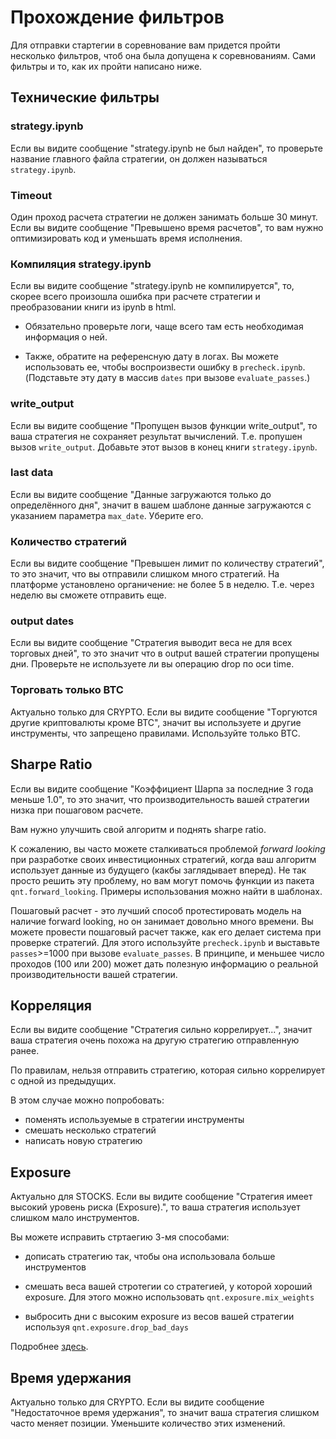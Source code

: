 # Прохождение фильтров

Для отправки стартегии в соревнование вам придется пройти несколько фильтров, 
чтоб она была допущена к соревнованиям. Сами фильтры и то, как их пройти написано ниже.

## Технические фильтры

### strategy.ipynb
Если вы видите сообщение "strategy.ipynb не был найден", то проверьте название главного файла стратегии, 
он должен называться `strategy.ipynb`.

### Timeout
Один проход расчета стратегии не должен занимать больше 30 минут.
Если вы видите сообщение "Превышено время расчетов", то вам нужно оптимизировать код и уменьшать время исполнения.

### Компиляция strategy.ipynb
Если вы видите сообщение "strategy.ipynb не компилируется", то, скорее всего произошла ошибка 
при расчете стратегии и преобразовании книги из ipynb в html. 

- Обязательно проверьте логи, чаще всего там есть необходимая информация о ней.

- Также, обратите на референсную дату в логах. Вы можете использовать ее, чтобы воспроизвести ошибку в `precheck.ipynb`.
(Подставьте эту дату в массив `dates` при вызове `evaluate_passes`.)

### write_output
Если вы видите сообщение "Пропущен вызов функции write_output", 
то ваша стратегия не сохраняет результат вычислений.
Т.е. пропушен вызов `write_output`. Добавьте этот вызов в конец книги `strategy.ipynb`.

### last data
Если вы видите сообщение "Данные загружаются только до определённого дня", 
значит в вашем шаблоне данные загружаются с указанием параметра `max_date`. 
Уберите его.

### Количество стратегий
Если вы видите сообщение "Превышен лимит по количеству стратегий", то это значит,
что вы отправили слишком много стратегий. 
На платформе установлено органичение: не более 5 в неделю.
Т.е. через неделю вы сможете отправить еще. 

### output dates
Если вы видите сообщение "Стратегия выводит веса не для всех торговых дней",
то это значит что в output вашей стратегии пропущены дни. 
Проверьте не используете ли вы операцию drop по оси time. 

### Торговать только BTC
Актуально только для CRYPTO. Если вы видите сообщение 
"Tоргуются другие криптовалюты кроме BTC", значит вы используете и другие
инструменты, что запрещено правилами. Используйте только BTC.

## Sharpe Ratio
Если вы видите сообщение "Коэффициент Шарпа за последние 3 года меньше 1.0",
то это значит, что производительность вашей стратегии низка при пошаговом расчете.

Вам нужно улучшить свой алгоритм и поднять sharpe ratio.

К сожалению, вы часто можете сталкиваться проблемой *forward looking* при разработке 
своих инвестиционных стратегий, когда ваш алгоритм использует данные из будущего 
(какбы заглядывает вперед). Не так просто решить эту проблему, но вам могут помочь 
функции из пакета `qnt.forward_looking`. Примеры использования можно найти в шаблонах.

Пошаговый расчет - это лучший способ протестировать модель на наличие forward looking,
но он занимает довольно много времени. Вы можете провести пошаговый расчет также, 
как его делает система при проверке стратегий. Для этого используйте `precheck.ipynb` и 
выставьте `passes`>=1000 при вызове `evaluate_passes`. В принципе, и меньшее число проходов
(100 или 200) может дать полезную информацию о реальной производительности вашей стратегии.

## Корреляция

Если вы видите сообщение "Стратегия сильно коррелирует...", значит ваша стратегия очень похожа
на другую стратегию отправленную ранее.

По правилам, нельзя отправить стратегию, которая сильно коррелирует с одной из предыдущих.

В этом случае можно попробовать:

- поменять используемые в стратегии инструменты
- смешать несколько стратегий
- написать новую стратегию 

## Exposure
Актуально для STOCKS. Если вы видите сообщение
 "Стратегия имеет высокий уровень риска (Exposure).",
 то ваша стратегия использует слишком мало инструментов.
 
Вы можете исправить стртаегию 3-мя способами:

- дописать стратегию так, чтобы она использовала больше инструментов

- смешать веса вашей стротегии со стратегией, у которой хороший exposure.
Для этого можно использовать `qnt.exposure.mix_weights`

- выбросить дни с высоким exposure из весов вашей стратегии используя 
`qnt.exposure.drop_bad_days`

Подробнее [здесь](../reference/exposure.md).

## Время удержания
Актуально только для CRYPTO. Если вы видите сообщение "Hедостаточное время удержания", 
то значит ваша стратегия слишком часто меняет позиции. Уменьшите количество этих изменений.
